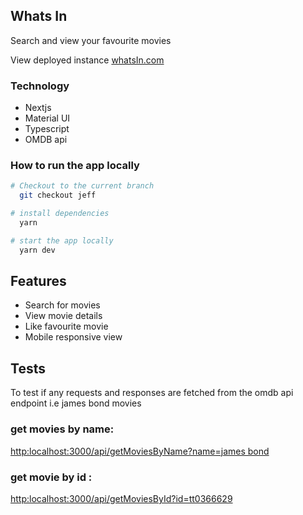 ## Whats In

Search and view your favourite movies

View deployed instance [whatsIn.com](http://localhost:3000)

### Technology

-  Nextjs
-  Material UI
-  Typescript
-  OMDB api

### How to run the app locally

```bash
# Checkout to the current branch
  git checkout jeff

# install dependencies
  yarn 

# start the app locally
  yarn dev
```

## Features

- Search for movies 
- View movie details 
- Like favourite movie
- Mobile responsive view

## Tests
To test if any requests and responses are fetched from the omdb api endpoint
i.e james bond movies

### get movies by name: 
 [http:localhost:3000/api/getMoviesByName?name=james bond](http:localhost:3000/api/getMoviesById?id=tt0366629)
### get movie by id :

 [http:localhost:3000/api/getMoviesById?id=tt0366629](http:localhost:3000/api/getMoviesById?id=tt0366629)
  


